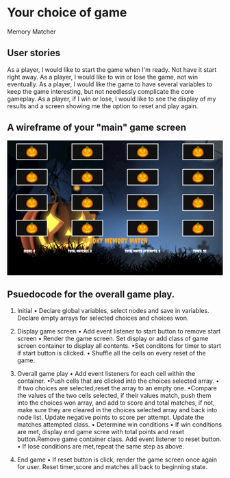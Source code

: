 # Your choice of game
Memory Matcher 

## User stories
As a player, I would like to start the game when I'm ready. Not have it start right away.
As a player, I would like to win or lose the game, not win eventually.
As a player, I would like the game to have several variables to keep the game interesting, but not needlessly complicate the core gameplay. 
As a player, if I win or lose, I would like to see the display of my results and a screen showing me the option to reset and play again.

## A wireframe of your "main" game screen
![game screen](images/game_screen.png)


## Psuedocode for the overall game play.

1. Initial 
• Declare global variables, select nodes and save in variables. Declare empty arrays for selected choices and choices won.

 2. Display game screen
 • Add event listener to start button to remove start screen
• Render the game screen. Set display or add class of game screen container to display all contents. 
 •Set conditons for timer to start if start button is clicked. 
• Shuffle all the cells on every reset of the game.

 3. Overall game play
 • Add event listeners for each cell within the container.
•Push cells that are clicked into the choices selected array.
 • If two choices are selected,reset the array to an empty one. 
 •Compare the values of the two cells selected, if their values match, push them into the choices won array, and add to score and total matches, if not, make sure they are cleared in the choices selected array and back into node list. Update negative points to score per attempt. Update the matches attempted class.
• Determine win conditions
• If win conditions are met, display end game scree with total points and reset button.Remove game container class. Add event listener to reset button.
• If lose conditions are met,repeat the same step as above.

4. End game
• If reset button is click, render the game screen once again for user. Reset timer,score and matches all back to beginning state.
